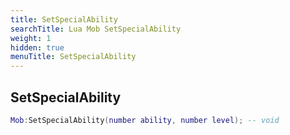 ```yaml
---
title: SetSpecialAbility
searchTitle: Lua Mob SetSpecialAbility
weight: 1
hidden: true
menuTitle: SetSpecialAbility
---
```

## SetSpecialAbility
```lua
Mob:SetSpecialAbility(number ability, number level); -- void
```